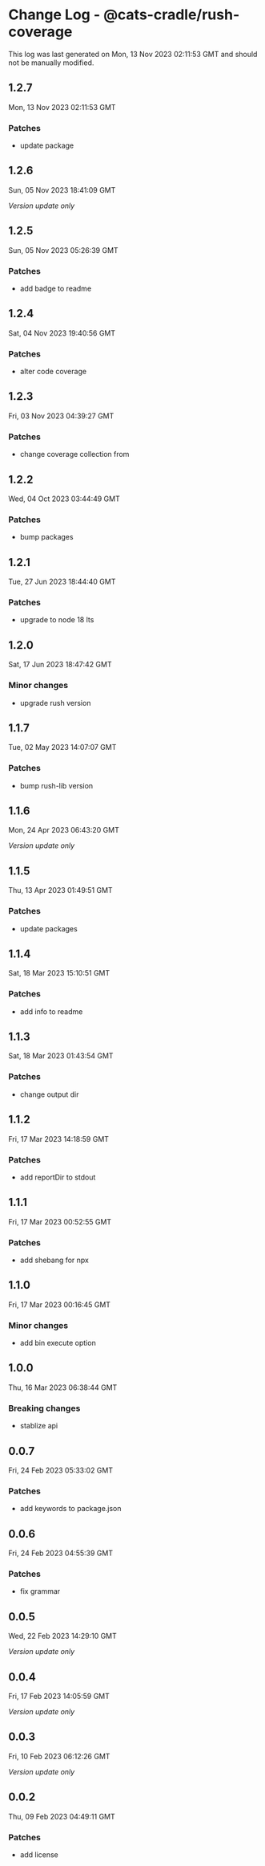 # Change Log - @cats-cradle/rush-coverage

This log was last generated on Mon, 13 Nov 2023 02:11:53 GMT and should not be manually modified.

## 1.2.7
Mon, 13 Nov 2023 02:11:53 GMT

### Patches

- update package

## 1.2.6
Sun, 05 Nov 2023 18:41:09 GMT

_Version update only_

## 1.2.5
Sun, 05 Nov 2023 05:26:39 GMT

### Patches

- add badge to readme

## 1.2.4
Sat, 04 Nov 2023 19:40:56 GMT

### Patches

- alter code coverage

## 1.2.3
Fri, 03 Nov 2023 04:39:27 GMT

### Patches

- change coverage collection from

## 1.2.2
Wed, 04 Oct 2023 03:44:49 GMT

### Patches

- bump packages

## 1.2.1
Tue, 27 Jun 2023 18:44:40 GMT

### Patches

- upgrade to node 18 lts

## 1.2.0
Sat, 17 Jun 2023 18:47:42 GMT

### Minor changes

- upgrade rush version

## 1.1.7
Tue, 02 May 2023 14:07:07 GMT

### Patches

- bump rush-lib version

## 1.1.6
Mon, 24 Apr 2023 06:43:20 GMT

_Version update only_

## 1.1.5
Thu, 13 Apr 2023 01:49:51 GMT

### Patches

- update packages 

## 1.1.4
Sat, 18 Mar 2023 15:10:51 GMT

### Patches

- add info to readme

## 1.1.3
Sat, 18 Mar 2023 01:43:54 GMT

### Patches

- change output dir

## 1.1.2
Fri, 17 Mar 2023 14:18:59 GMT

### Patches

- add reportDir to stdout

## 1.1.1
Fri, 17 Mar 2023 00:52:55 GMT

### Patches

- add shebang for npx

## 1.1.0
Fri, 17 Mar 2023 00:16:45 GMT

### Minor changes

- add bin execute option

## 1.0.0
Thu, 16 Mar 2023 06:38:44 GMT

### Breaking changes

- stablize api

## 0.0.7
Fri, 24 Feb 2023 05:33:02 GMT

### Patches

- add keywords to package.json

## 0.0.6
Fri, 24 Feb 2023 04:55:39 GMT

### Patches

- fix grammar

## 0.0.5
Wed, 22 Feb 2023 14:29:10 GMT

_Version update only_

## 0.0.4
Fri, 17 Feb 2023 14:05:59 GMT

_Version update only_

## 0.0.3
Fri, 10 Feb 2023 06:12:26 GMT

_Version update only_

## 0.0.2
Thu, 09 Feb 2023 04:49:11 GMT

### Patches

- add license

